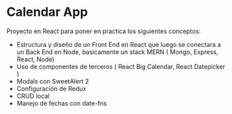 # Calendar App

Proyecto en React para poner en practica los siguientes conceptos:

- Estructura y diseño de un Front End en React que luego se conectara a un Back End en Node, basicamente un stack MERN ( Mongo, Express, React, Node)
- Uso de componentes de terceros ( React Big Calendar, React Datepicker )
- Modals con SweetAlert 2
- Configuración de Redux
- CRUD local
- Manejo de fechas con date-fns
